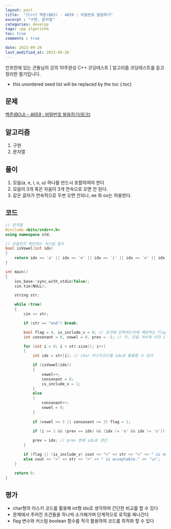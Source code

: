 ```yaml
---
layout: post
title:  "[C++] 백준(BOJ) - 4659 : 비밀번호 발음하기"
excerpt : "구현, 문자열"
categories: develop
tags: cpp algorithm
toc: true
comments : true

date: 2023-09-26
last_modified_at: 2023-09-26
---
```

> <span style="font-size: 80%">
인프런에 있는 큰돌님의 강의 10주완성 C++ 코딩테스트 | 알고리즘 코딩테스트를 듣고 정리한 필기입니다.</span>

<!--more-->

* this unordered seed list will be replaced by the toc
{:toc}

## 문제 

[백준(BOJ) - 4659 : 비밀번호 발음하기(링크)](https://www.acmicpc.net/problem/4659)

## 알고리즘

  1. 구현
  2. 문자열

## 풀이

  1. 모음(a, e, i, o, u) 하나를 반드시 포함하여야 한다
  2. 모음이 3개 혹은 자음이 3개 연속으로 오면 안 된다.
  3. 같은 글자가 연속적으로 두번 오면 안되나, ee 와 oo는 허용한다.

## 코드  

```cpp
// 문자열
#include <bits/stdc++.h>
using namespace std;

// 모음인지 확인하는 커스텀 함수
bool isVowel(int idx)
{
    return idx == 'a' || idx == 'e' || idx == 'i' || idx == 'o' || idx == 'u';
}

int main()
{
    ios_base::sync_with_stdio(false);
    cin.tie(NULL);

    string str;

    while (true)
    {
        cin >> str;

        if (str == "end") break;

        bool flag = 0, is_include_v = 0; // 조건에 만족하는지에 해당하는 flag, 모음을 포함하는지에 해당하는 flag
        int consonant = 0, vowel = 0, prev = -1; // 자, 모음 개수와 이전 idx 값을 저장하는 prev

        for (int i = 0; i < str.size(); i++)
        {
            int idx = str[i]; // char 아스키코드를 idx로 활용할 수 있다

            if (isVowel(idx))
            {
                vowel++;
                consonant = 0;
                is_include_v = 1;
            }
            else
            {
                consonant++;
                vowel = 0;
            }
            
            if (vowel >= 3 || consonant >= 3) flag = 1;
            
            if (i >= 1 && (prev == idx) && (idx != 'e' && idx != 'o')) flag = 1; // prev(이전 값)과 idx 를 비교하는 로직

            prev = idx; // prev 현재 idx로 갱신
        }

        if (flag || !is_include_v) cout << "<" << str << ">" << " is not acceptable." << '\n';
        else cout << "<" << str << ">" << " is acceptable." << '\n';
    }

    return 0;
}
```

## 평가  
* char형의 아스키 코드를 활용해 int형 idx로 생각하여 간단한 비교를 할 수 있다
* 문제에서 주어진 조건들을 하나씩 소거해가며 단계적으로 로직을 짜나간다
* flag 변수와 커스텀 boolean 함수를 적극 활용하여 코드를 최적화 할 수 있다